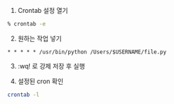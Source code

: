1. Crontab 설정 열기
```zsh
% crontab -e
```

2. 원하는 작업 넣기
```vi
* * * * * /usr/bin/python /Users/$USERNAME/file.py
```

3. :wq! 로 강제 저장 후 실행

4. 설정된 cron 확인
```zsh
crontab -l
```
